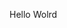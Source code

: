 Hello Wolrd

















































































































































































































































































































































































































































































































































































































































































































































































































































































































































































































































































































































































































































































































































































































































































































































































































































































































































































































































































































































































































































































































































